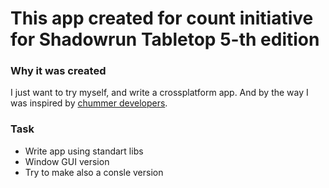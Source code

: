 # This app created for count initiative for Shadowrun Tabletop 5-th edition

### Why it was created
I just want to try myself, and write a crossplatform app. And by the way I was inspired by [chummer developers](https://github.com/chummer5a).

### Task
* Write app using standart libs
* Window GUI version
* Try to make also a consle version


